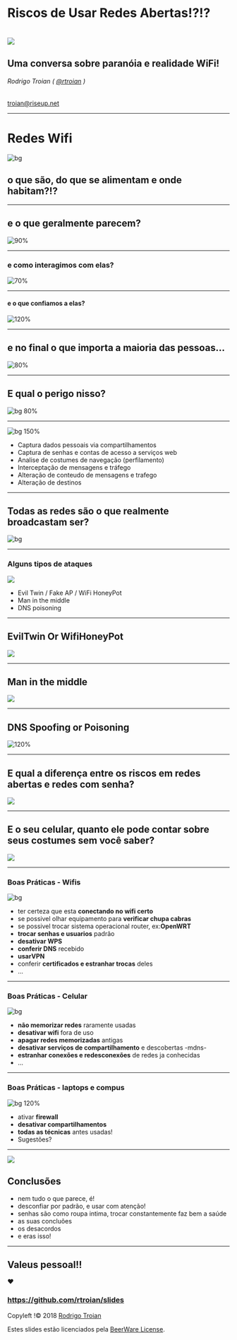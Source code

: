 <!-- $theme: default -->

Riscos de Usar Redes Abertas!?!?
===

# ![](https://criptra.noblogs.org/files/2018/11/topoData.png)

## Uma conversa sobre paranóia e realidade WiFi!
###### Rodrigo Troian ( [@rtroian](https://github.com/rtroian) )
troian@riseup.net

---

# Redes Wifi 
![bg](https://media.wired.com/photos/59839f4756e92b472de39a09/master/w_582,c_limit/fastwifi-TA.jpg) 


## o que são, do que se alimentam e onde habitam?!?

---

## e o que geralmente parecem?

![90%](https://klyker.com/wp-content/uploads/2016/07/funny-wifi-memes-4.jpg)

---

### e como  interagimos com elas?
![70%](https://klyker.com/wp-content/uploads/2016/07/funny-wifi-memes-16.jpg)

---

#### e o que confiamos a elas?
![120%](https://klyker.com/wp-content/uploads/2016/07/funny-wifi-memes-3.jpg)

---

## e no final o que importa a maioria das pessoas...

![80%](https://www.menosfios.com/en/wp-content/uploads/2018/01/wi-fi-gratis.jpg)


---

## E qual o perigo nisso?

![bg 80%](https://proxy.duckduckgo.com/iu/?u=https%3A%2F%2Fcdn.pixelprivacy.com%2Fwp-content%2Fuploads%2F2017%2F09%2Fwifi-dangers.png&f=1)

---
![bg 150%](https://proxy.duckduckgo.com/iu/?u=https%3A%2F%2Fcdn.pixelprivacy.com%2Fwp-content%2Fuploads%2F2017%2F09%2Fwifi-dangers.png&f=1)
- Captura dados pessoais via compartilhamentos
- Captura de senhas e contas de acesso a serviços web
- Analise de costumes de navegação (perfilamento)
- Interceptação de mensagens e tráfego
- Alteração de conteudo de mensagens e trafego
- Alteração de destinos 


---

## Todas as redes são o que realmente broadcastam ser?
![bg](https://klyker.com/wp-content/uploads/2016/07/funny-wifi-memes-5.jpg) 

---

### Alguns tipos de ataques
![](https://proxy.duckduckgo.com/iu/?u=https%3A%2F%2F1.bp.blogspot.com%2F-DJ6D6oKc62c%2FV67rr4jS5pI%2FAAAAAAAAIJ0%2FktOqtlGEKq4aOK71MSbV25VHCC8vLeU4wCLcB%2Fs640%2Fwifi-danger.png&f=1)
- Evil Twin / Fake AP / WiFi HoneyPot 
- Man in the middle
- DNS poisoning



---
## EvilTwin Or WifiHoneyPot

![](https://cdn.pixelprivacy.com/wp-content/uploads/2017/09/Graph09v2-1024x507.jpg)

---
## Man in the middle

![](https://cdn.pixelprivacy.com/wp-content/uploads/2017/09/Graph13v03-1024x343.jpg)

---
## DNS Spoofing or Poisoning
![120%](https://proxy.duckduckgo.com/iu/?u=https%3A%2F%2Fcdn.keycdn.com%2Fsupport%2Fwp-content%2Fuploads%2F2017%2F02%2Fdns-spoofing.png&f=1)

---
## E qual a diferença entre os riscos em redes abertas e redes com senha?
![](https://proxy.duckduckgo.com/iu/?u=https%3A%2F%2Fwakeup-world.com%2Fwp-content%2Fuploads%2F2014%2F04%2F10-Shocking-Facts-About-the-Health-Dangers-of-Wi-Fi-800x449.jpg&f=1)

---

##  E o seu celular, quanto ele pode contar sobre seus costumes sem você saber?

![](https://klyker.com/wp-content/uploads/2016/07/funny-wifi-memes-10.jpg)


---
### Boas Práticas - Wifis

![bg](https://proxy.duckduckgo.com/iu/?u=https%3A%2F%2Fmedia.consumeraffairs.com%2Ffiles%2Fcache%2Fnews%2Fwi-fi-_Vladislav_Kochelaevs_-_Fotolia.com_large.jpg&f=1)

- ter certeza que esta __conectando no wifi certo__
- se possivel olhar equipamento para __verificar chupa cabras__
- se possivel trocar sistema operacional router, ex:__OpenWRT__
- __trocar senhas e usuarios__ padrão
- __desativar WPS__
- __conferir DNS__ recebido
- __usarVPN__
- conferir __certificados e estranhar trocas__ deles
- ...

---
### Boas Práticas - Celular
![bg](https://proxy.duckduckgo.com/iu/?u=https%3A%2F%2Fst2.depositphotos.com%2F1010751%2F8637%2Fv%2F950%2Fdepositphotos_86378058-stock-illustration-cell-wifi-signal-logo.jpg&f=1)
- __não memorizar redes__ raramente usadas
- __desativar wifi__ fora de uso
- __apagar redes memorizadas__ antigas
- __desativar serviços de compartilhamento__ e descobertas -mdns-
- __estranhar conexões e redesconexões__ de redes ja conhecidas
- ...

---
### Boas Práticas - laptops e compus
![bg 120%](https://proxy.duckduckgo.com/iu/?u=https%3A%2F%2Ftechviral.uk%2Fwp-content%2Fuploads%2F2017%2F01%2Fuse-wifi-network-op.jpg&f=1)
- ativar __firewall__
- __desativar compartilhamentos__
- __todas as técnicas__ antes usadas!
- Sugestões?

---
![](https://criptra.noblogs.org/files/2018/11/topoData.png)

## Conclusões
- nem tudo o que parece, é!
- desconfiar por padrão, e usar com atenção!
- senhas são como roupa intima, trocar constantemente faz bem a saúde
- as suas concluões
- os desacordos
- e eras isso!


---
## Valeus pessoal!!
:heart: 

### https://github.com/rtroian/slides

Copyleft !&copy; 2018 [Rodrigo Troian](https://github.com/rtroian)


Estes slides estão licenciados  pela  [BeerWare License](https://tldrlegal.com/license/beerware-license).